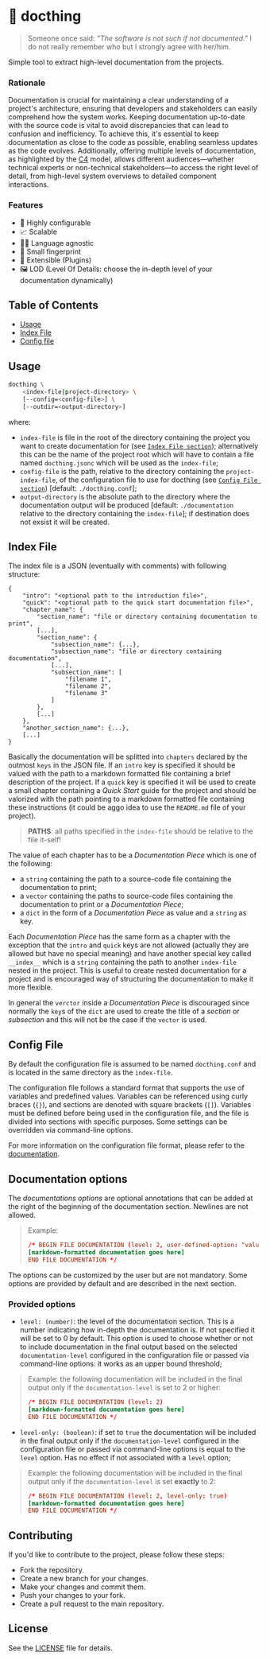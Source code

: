 # 📑 docthing

> Someone once said: _"The software is not such if not documented."_ I do not really remember who but I strongly agree with her/him.

Simple tool to extract high-level documentation from the projects.

### Rationale

Documentation is crucial for maintaining a clear understanding of a project's architecture, ensuring that developers and stakeholders can easily comprehend how the system works. Keeping documentation up-to-date with the source code is vital to avoid discrepancies that can lead to confusion and inefficiency. To achieve this, it's essential to keep documentation as close to the code as possible, enabling seamless updates as the code evolves. Additionally, offering multiple levels of documentation, as highlighted by the [C4](https://c4model.com/) model, allows different audiences—whether technical experts or non-technical stakeholders—to access the right level of detail, from high-level system overviews to detailed component interactions.

### Features

- 🔧 Highly configurable
- 📈 Scalable
- 🏴‍☠️ Language agnostic
- 🤏 Small fingerprint
- 🔌 Extensible (Plugins)
- 🖼️ LOD (Level Of Details: choose the in-depth level of your documentation dynamically)

## Table of Contents

- [Usage](#usage)
- [Index File](#index-file)
- [Config file](#config-file)

## Usage

```bash
docthing \
    <index-file|project-directory> \
    [--config=<config-file>] \
    [--outdir=<output-directory>]
```

where:
- `index-file` is file in the root of the directory containing the project you want to create documentation for (see [`Index File section`](#index-file)); alternatively this can be the name of the project root which will have to contain a file named `docthing.jsonc` which will be used as the `index-file`;
- `config-file` is the path, relative to the directory containing the `project-index-file`, of the configuration file to use for docthing (see [`Config File section`](#config-file)) [default: `./docthing.conf`];
- `output-directory` is the absolute path to the directory where the documentation output will be produced [default: `./documentation` relative to the directory containing the `index-file`]; if destination does not exsist it will be created.

## Index File

The index file is a JSON (eventually with comments) with following structure:

```JSONC
{
    "intro": "<optional path to the introduction file>",
    "quick": "<optional path to the quick start documentation file>",
    "chapter_name": {
        "section_name": "file or directory containing documentation to print",
        [...],
        "section_name": {
            "subsection_name": {...},
            "subsection_name": "file or directory containing documentation",
            [...],
            "subsection_name": [
                "filename 1",
                "filename 2",
                "filename 3"
            ]
        },
        [...]
    },
    "another_section_name": {...},
    [...]
}
```

Basically the documentation will be splitted into `chapters` declared by the outmost `keys` in the JSON file. If an `intro` key is specified it should be valued with the path to a markdown formatted file containing a brief description of the project. If a `quick` key is specified it will be used to create a small chapter containing a _Quick Start_ guide for the project and should be valorized with the path pointing to a markdown formatted file containing these instructions (it could be aggo idea to use the `README.md` file of your project).

> **PATHS**: all paths specified in the `index-file` should be relative to the file it-self!

The value of each chapter has to be a _Documentation Piece_ which is one of the following:

- a `string` containing the path to a source-code file containing the documentation to print;
- a `vector` containing the paths to source-code files containing the documentation to print or a _Documentation Piece_;
- a `dict` in the form of a _Documentation Piece_ as value and a `string` as key.

Each _Documentation Piece_ has the same form as a chapter with the exception that the `intro` and `quick` keys are not allowed (actually they are allowed but have no special meaning) and have another special key called `__index__` which is a `string` containing the path to another `index-file` nested in the project. This is useful to create nested documentation for a project and is encouraged way of structuring the documentation to make it more flexible.

In general the `verctor` inside a _Documentation Piece_ is discouraged since normally the `key`s of the `dict` are used to create the title of a _section_ or _subsection_ and this will not be the case if the `vector` is used.

## Config File

By default the configuration file is assumed to be named `docthing.conf` and is located in the same directory as the `index-file`.

The configuration file follows a standard format that supports the use of variables and predefined values. Variables can be referenced using curly braces (`{}`), and sections are denoted with square brackets (`[]`). Variables must be defined before being used in the configuration file, and the file is divided into sections with specific purposes. Some settings can be overridden via command-line options.

For more information on the configuration file format, please refer to the [documentation](./CONFIG-FILE.md).

## Documentation options

The _documentations options_ are optional annotations that can be added at the right of the beginning of the documentation section. Newlines are not allowed.

> Example:
> ```conf
> /* BEGIN FILE DOCUMENTATION (level: 2, user-defined-option: "value")
> [markdown-formatted documentation goes here]
> END FILE DOCUMENTATION */
> ```

The options can be customized by the user but are not mandatory. Some options are provided by default and are described in the next section.

### Provided options

- `level: (number)`: the level of the documentation section. This is a number indicating how in-depth the documentation is. If not specified it will be set to 0 by default. This option is used to choose whether or not to include documentation in the final output based on the selected `documentation-level` configured in the configuration file or passed via command-line options: it works as an upper bound threshold;
> Example: the following documentation will be included in the final output only if the `documentation-level` is set to 2 or higher:
> ```conf
> /* BEGIN FILE DOCUMENTATION (level: 2)
> [markdown-formatted documentation goes here]
> END FILE DOCUMENTATION */
> ```

- `level-only: (boolean)`: if set to `true` the documentation will be included in the final output only if the `documentation-level` configured in the configuration file or passed via command-line options is equal to the `level` option. Has no effect if not associated with a `level` option;
> Example: the following documentation will be included in the final output only if the `documentation-level` is set **exactly** to 2:
> ```conf
> /* BEGIN FILE DOCUMENTATION (level: 2, level-only: true)
> [markdown-formatted documentation goes here]
> END FILE DOCUMENTATION */
> ```

## Contributing

If you'd like to contribute to the project, please follow these steps:

- Fork the repository.
- Create a new branch for your changes.
- Make your changes and commit them.
- Push your changes to your fork.
- Create a pull request to the main repository.

## License

See the [LICENSE](./LICENSE) file for details.
